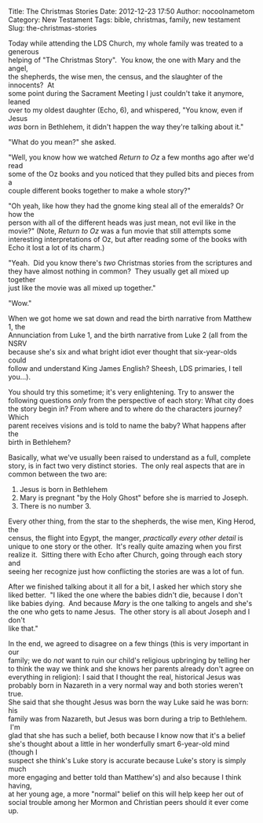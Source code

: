 Title: The Christmas Stories
Date: 2012-12-23 17:50
Author: nocoolnametom
Category: New Testament
Tags: bible, christmas, family, new testament
Slug: the-christmas-stories

Today while attending the LDS Church, my whole family was treated to a
generous  
helping of "The Christmas Story".  You know, the one with Mary and the
angel,  
the shepherds, the wise men, the census, and the slaughter of the
innocents?  At  
some point during the Sacrament Meeting I just couldn't take it
anymore, leaned  
over to my oldest daughter (Echo, 6), and whispered, "You know, even if
Jesus  
*was* born in Bethlehem, it didn't happen the way they're talking about
it."

"What do you mean?" she asked.<!--more-->

"Well, you know how we watched *Return to Oz* a few months ago after
we'd read  
some of the Oz books and you noticed that they pulled bits and pieces
from a  
couple different books together to make a whole story?"

"Oh yeah, like how they had the gnome king steal all of the emeralds? Or
how the  
person with all of the different heads was just mean, not evil like in
the  
movie?" (Note, *Return to Oz* was a fun movie that still attempts some  
interesting interpretations of Oz, but after reading some of the books
with  
Echo it lost a lot of its charm.)

"Yeah.  Did you know there's *two* Christmas stories from the scriptures
and  
they have almost nothing in common?  They usually get all mixed up
together  
just like the movie was all mixed up together."

"Wow."

When we got home we sat down and read the birth narrative from Matthew
1, the  
Annunciation from Luke 1, and the birth narrative from Luke 2 (all from
the NSRV  
because she's six and what bright idiot ever thought that six-year-olds
could  
follow and understand King James English? Sheesh, LDS primaries, I tell
you...).

You should try this sometime; it's very enlightening. Try to answer the  
following questions *only* from the perspective of each story: What
city does  
the story begin in? From where and to where do the characters journey?
Which  
parent receives visions and is told to name the baby? What happens
after the  
birth in Bethlehem?

Basically, what we've usually been raised to understand as a full,
complete  
story, is in fact two very distinct stories.  The only real aspects
that are in  
common between the two are:

1.  Jesus is born in Bethlehem
2.  Mary is pregnant "by the Holy Ghost" before she is married to
    Joseph.
3.  There is no number 3.

Every other thing, from the star to the shepherds, the wise men, King
Herod, the  
census, the flight into Egypt, the manger, *practically every other
detail* is  
unique to one story or the other.  It's really quite amazing when you
first  
realize it.  Sitting there with Echo after Church, going through each
story and  
seeing her recognize just how conflicting the stories are was a lot of
fun.

After we finished talking about it all for a bit, I asked her which
story she  
liked better.  "I liked the one where the babies didn't die, because I
don't  
like babies dying.  And because *Mary* is the one talking to angels and
she's  
the one who gets to name Jesus.  The other story is all about Joseph
and I don't  
like that."

In the end, we agreed to disagree on a few things (this is very
important in our  
family; we do *not* want to ruin our child's religious upbringing by
telling her  
to think the way we think and she knows her parents already don't agree
on  
everything in religion): I said that I thought the real, historical
Jesus was  
probably born in Nazareth in a very normal way and both stories weren't
true.  
She said that she thought Jesus was born the way Luke said he was born:
his  
family was from Nazareth, but Jesus was born during a trip to
Bethlehem.  I'm  
glad that she has such a belief, both because I know now that it's a
belief  
she's thought about a little in her wonderfully smart 6-year-old mind
(though I  
suspect she think's Luke story is accurate because Luke's story is
simply much  
more engaging and better told than Matthew's) and also because I think
having,  
at her young age, a more "normal" belief on this will help keep her out
of  
social trouble among her Mormon and Christian peers should it ever come
up.
